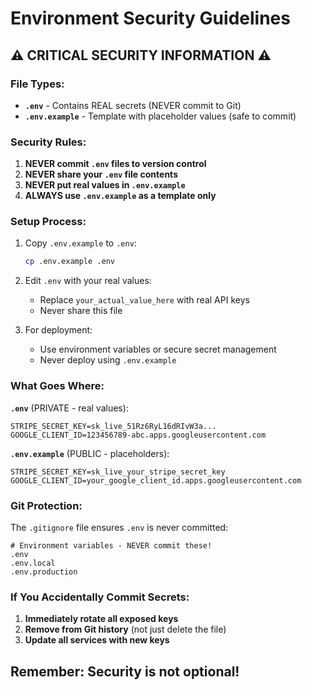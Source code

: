 # Environment Security Guidelines

## ⚠️ CRITICAL SECURITY INFORMATION ⚠️

### File Types:
- **`.env`** - Contains REAL secrets (NEVER commit to Git)
- **`.env.example`** - Template with placeholder values (safe to commit)

### Security Rules:

1. **NEVER commit `.env` files to version control**
2. **NEVER share your `.env` file contents**
3. **NEVER put real values in `.env.example`**
4. **ALWAYS use `.env.example` as a template only**

### Setup Process:

1. Copy `.env.example` to `.env`:
   ```bash
   cp .env.example .env
   ```

2. Edit `.env` with your real values:
   - Replace `your_actual_value_here` with real API keys
   - Never share this file

3. For deployment:
   - Use environment variables or secure secret management
   - Never deploy using `.env.example`

### What Goes Where:

**`.env`** (PRIVATE - real values):
```
STRIPE_SECRET_KEY=sk_live_51Rz6RyL16dRIvW3a...
GOOGLE_CLIENT_ID=123456789-abc.apps.googleusercontent.com
```

**`.env.example`** (PUBLIC - placeholders):
```
STRIPE_SECRET_KEY=sk_live_your_stripe_secret_key
GOOGLE_CLIENT_ID=your_google_client_id.apps.googleusercontent.com
```

### Git Protection:

The `.gitignore` file ensures `.env` is never committed:
```
# Environment variables - NEVER commit these!
.env
.env.local
.env.production
```

### If You Accidentally Commit Secrets:

1. **Immediately rotate all exposed keys**
2. **Remove from Git history** (not just delete the file)
3. **Update all services with new keys**

## Remember: Security is not optional!
